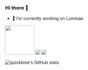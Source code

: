 ### Hi there 👋

- 🔭 I’m currently working on Luminae
<img height=96 src="https://storage.googleapis.com/cms-storage-bucket/64d67700f8293a9dc827.svg"/>
<img src="https://www.rust-lang.org/logos/rust-logo-blk.svg"/>
<img src="https://upload.wikimedia.org/wikipedia/commons/9/91/Dart-logo-icon.svg"/>

![quicktime's GitHub stats](https://github-readme-stats-seven-psi-53.vercel.app/api?username=quicktime&show_icons=true&theme=radical)

<!--
**quicktime/quicktime** is a ✨ _special_ ✨ repository because its `README.md` (this file) appears on your GitHub profile.

Here are some ideas to get you started:

- 🔭 I’m currently working on ...
- 🌱 I’m currently learning ...
- 👯 I’m looking to collaborate on ...
- 🤔 I’m looking for help with ...
- 💬 Ask me about ...
- 📫 How to reach me: ...
- 😄 Pronouns: ...
- ⚡ Fun fact: ...
-->
